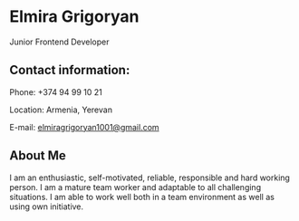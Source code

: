 # Elmira Grigoryan

Junior Frontend Developer

## Contact information:

Phone: +374 94 99 10 21

Location: Armenia, Yerevan

E-mail: elmiragrigoryan1001@gmail.com

## About Me

I am an enthusiastic, self-motivated, reliable, responsible and hard working person. I am a mature team worker and adaptable to all challenging situations. I am able to work well both in a team environment as well as using own initiative. 

